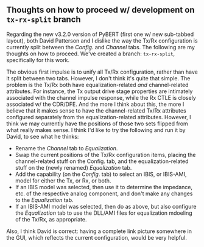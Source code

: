 ## Thoughts on how to proceed w/ development on `tx-rx-split` branch

Regarding the new v3.2.0 version of PyBERT (first one w/ new sub-tabbed layout), both David Patterson and I dislike the way the Tx/Rx configuration is currently split between the _Config._ and _Channel_ tabs.
The following are my thoughts on how to proceed.
We've created a branch: `tx-rx-split`, specifically for this work.

The obvious first impulse is to unify all Tx/Rx configuration, rather than have it split between two tabs.
However, I don't think it's quite that simple.
The problem is the Tx/Rx both have equalization-related *and* channel-related attributes.
For instance, the Tx output drive stage properties are intimately associated with the channel impulse response, while the Rx CTLE is closely associated w/ the CDR/DFE.
And the more I think about this, the more I believe that it makes sense to have the channel-related Tx/Rx attributes configured separately from the equalization-related attributes.
However, I think we may currently have the positions of those two sets flipped from what really makes sense.
I think I'd like to try the following and run it by David, to see what he thinks:

- Rename the *Channel* tab to *Equalization*.
- Swap the current positions of the Tx/Rx configuration items, placing the channel-related stuff on the Config. tab, and the equalization-related stuff on the (newly renamed) *Equalization* tab.
- Add the capability (on the *Config*. tab) to select an IBIS, or IBIS-AMI, model for either the Tx, or Rx, or both.
- If an IBIS model was selected, then use it to determine the impedance, etc. of the respective analog component, and don't make any changes to the *Equalization* tab.
- If an IBIS-AMI model was selected, then do as above, but also configure the *Equalization* tab to use the DLL/AMI files for equalization mdoeling of the Tx/Rx, as appropriate.

Also, I think David is correct: having a complete link picture somewhere in the GUI, which reflects the current configuration, would be very helpful.
